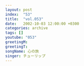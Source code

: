```yaml
---
layout: post
index:  "53"
title:  "vol.053"
date:   2002-10-03 12:00:00 +0300
categories: archive
tags: []
youtube: "053"
greetingM: 
greetingT: 
songName: 心の旅
singer: チューリップ
---
```

